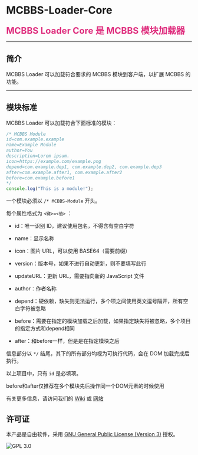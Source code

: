 # MCBBS-Loader-Core

<span style='font-size:1.5rem;color:#df307f'><strong>MCBBS Loader Core 是 MCBBS 模块加载器</strong></span>

---

## 简介

MCBBS Loader 可以加载符合要求的 MCBBS 模块到客户端，以扩展 MCBBS 的功能。

---

## 模块标准

MCBBS Loader 可以加载符合下面标准的模块：

```javascript
/* MCBBS Module
id=com.example.example
name=Example Module
author=You
description=Lorem ipsum.
icon=https://example.com/example.png
depend=com.example.dep1, com.example.dep2, com.example.dep3
after=com.example.after1, com.example.after2
before=com.example.before1
*/
console.log("This is a module!");
```

一个模块必须以 `/* MCBBS-Module` 开头。

每个属性格式为 `<键>=<值>` ：

- id：唯一识别 ID，建议使用包名，不得含有空白字符

- name：显示名称

- icon：图片 URL，可以使用 BASE64（需要前缀）

- version：版本号，如果不进行自动更新，则不要填写此行

- updateURL：更新 URL，需要指向新的 JavaScript 文件

- author：作者名称

- depend：硬依赖，缺失则无法运行，多个项之间使用英文逗号隔开，所有空白字符被忽略

- before：需要在指定的模块加载之后加载，如果指定缺失将被忽略，多个项目的指定方式和depend相同

- after：和before一样，但是是在指定模块之后

信息部分以 `*/` 结尾，其下的所有部分均视为可执行代码，会在 DOM 加载完成后执行。

以上项目中，只有 `id` 是必填项。

before和after仅推荐在多个模块先后操作同一个DOM元素的时候使用

有关更多信息，请访问我们的 [Wiki](https://github.com/MCBBS-Loader/MCBBS-Loader-Core/wiki/) 或 [网站](https://mcbbs-loader.xuogroup.top/)

## 许可证

本产品是自由软件，采用 [GNU General Public License (Version 3)](https://www.gnu.org/licenses/gpl-3.0.html) 授权。

![GPL 3.0](https://www.gnu.org/graphics/gplv3-with-text-136x68.png)
